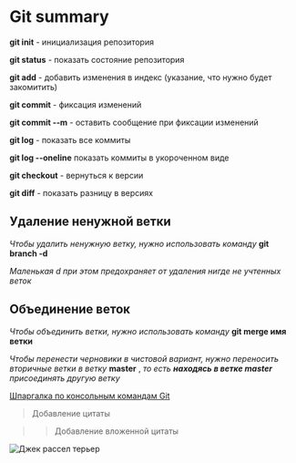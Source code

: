 # Git summary

**git init** - инициализация репозитория

**git status** - показать состояние репозитория

**git add** - добавить изменения в индекс (указание, что нужно будет закомитить)

**git commit** - фиксация изменений

**git commit --m** - оставить сообщение при фиксации изменений

**git log** - показать все коммиты

**git log --oneline** показать коммиты в укороченном виде

**git checkout** - вернуться к версии

**git diff** - показать разницу в версиях

## Удаление ненужной ветки

_Чтобы удалить ненужную ветку, нужно использовать команду_ **git branch -d**

_Маленькая d при этом предохраняет от удаления нигде не учтенных веток_

## Объединение веток

_Чтобы объединить ветки, нужно использовать команду_ **git merge имя ветки**

_Чтобы перенести черновики в чистовой вариант, нужно переносить вторичные ветки в ветку_ **master** , _то есть  **находясь в ветке master** присоединять другую ветку_ 

[Шпаргалка по консольным командам Git](https://github.com/cyberspacedk/Git-commands)

> Добавление цитаты

>> Добавление вложенной цитаты

![Джек рассел терьер](https://vplate.ru/images/article/orig/2019/05/spisok-klichek-dlya-dzhek-rassel-terera-1.jpg)